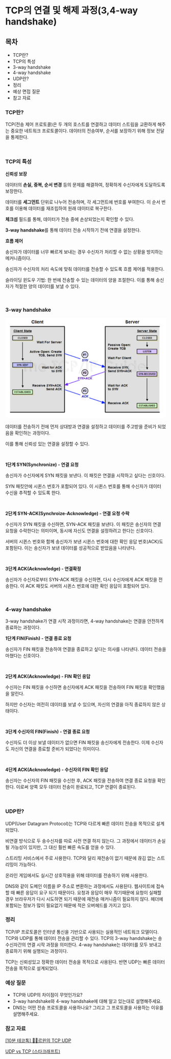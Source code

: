 # TCP의 연결 및 해제 과정(3,4-way handshake)

## 목차

* TCP란?
* TCP의 특성 
* 3-way handshake
* 4-way handshake
* UDP란?
* 정리 
* 예상 면접 질문 
* 참고 자료 

### TCP란? 
TCP(전송 제어 프로토콜)은 두 개의 호스트를 연결하고 데이터 스트림을 교환하게 해주는 중요한 네트워크 프로토콜이다. 
데이터의 전송여부, 순서를 보장하기 위해 정보 전달을 통제한다. 

<br>

### TCP의 특성 

**신뢰성 보장**

데이터의 **손실, 중복, 순서 변경** 등의 문제를 해결하여, 정확하게 수신자에게 도달하도록 보장한다. 

데이터를 **세그먼트** 단위로 나누어 전송하며, 각 세그먼트에 번호를 부여한다. 이 순서 번호를 이용해 데이터를 재조립하여 원래 데이터로 복구한다. 

**체크섬** 필드를 통해, 데이터가 전송 중에 손상되었는지 확인할 수 있다. 

**3-way handshake**를 통해 데이터 전송 시작하기 전에 연결을 설정한다. 

**흐름 제어**

송신자가 데이터를 너무 빠르게 보내는 경우 수신자가 처리할 수 없는 상황을 방지하는 메커니즘이다. 

송신자가 수신자의 처리 속도에 맞춰 데이터를 전송할 수 있도록 흐름 제어를 적용한다.

슬라이딩 윈도우 기법: 한 번에 전송할 수 있는 데이터의 양을 조절한다. 이를 통해 송신자가 적절한 양의 데이터를 보낼 수 있다.

<br>

### 3-way handshake

![](/Network/img/network_3_way_handshake.png)

데이터를 전송하기 전에 먼저 상대방과 연결을 설정하고 데이터를 주고받을 준비가 되었음을 확인하는 과정이다.  

이를 통해 신뢰성 있는 연결을 설정할 수 있다. 

<br>

**1단계 SYN(Synchronize) - 연결 요청**

송신자가 수신자에게 SYN 패킷을 보낸다. 이 패킷은 연결을 시작하고 싶다는 신호이다. 

SYN 패킷안에 시퀸스 번호가 포함되어 있다. 이 시퀸스 번호를 통해 수신자가 데이터 수신을 추적할 수 있도록 한다. 

<br>

**2단계 SYN-ACK(Synchroize-Acknowledge) - 연결 요청 수락**

수신자가 SYN 패킷을 수신하면, SYN-ACK 패킷을 보낸다. 이 패킷은 송신자의 연결 요청을 수락한다는 의미이며, 
동시에 자신도 연결을 설정하려고 한다는 신호이다. 

서버의 시퀸스 번호와 함께 송신자가 보낸 시퀸스 번호에 대한 확인 응답 번호(ACK)도 포함된다.
이는 송신자가 보낸 데이터를 성공적으로 받았음을 나타낸다. 

<br>

**3단계 ACK(Acknowledge) - 연결확정**

송신자가 수신자로부터 SYN-ACK 패킷을 수신하면, 다시 수신자에게 ACK 패킷을 전송한다. 
이 ACK 패킷도 서버의 시퀸스 번호에 대한 확인 응답이 포함되어 있다. 

<br>

### 4-way handshake

3-way handshake가 연결 시작 과정이라면, 4-way handshake는 연결을 안전하게 종료하는 과정이다. 

**1단계 FIN(Finish) - 연결 종료 요청**

송신자가 FIN 패킷을 전송하여 연결을 종료하고 싶다는 의사를 나타낸다. 데이터 전송을 마쳤다는 신호이다. 

<br>

**2단계 ACK(Acknowledge) - FIN 확인 응답**

수신자는 FIN 패킷을 수신하면 송신자에게 ACK 패킷을 전송하여 FIN 패킷을 확인했음을 알린다. 

하지만 수신자는 여전히 데이터를 보낼 수 있으며, 자신의 연결을 아직 종료하지 않은 상태이다. 

<br>

**3단계 수신자의 FIN(Finish) - 연결 종료 요청**

수신자도 더 이상 보낼 데이터가 없으면 FIN 패킷을 송신자에게 전송한다. 이제 수신자도 자신의 연결을 종료할 준비가 되었다는 의미이다. 

<br>

**4단계 ACK(Acknowledge) - 수신자의 FIN 확인 응답**

송신자는 수신자의 FIN 패킷을 수신한 후, ACK 패킷을 전송하여 연결 종료 요청을 확인한다. 이로써 양쪽 모두 데이터 전송이 완료되고, TCP 연결이 종료된다. 

<br>

### UDP란?

UDP(User Datagram Protocol)는 TCP와 다르게 빠른 데이터 전송을 목적으로 설계되었다. 

비연결 방식으로 두 송수신자를 따로 사전 연결 하지 않는다. 그 과정에서 데이터가 손실될 가능성이 있지만, 그 대신 훨씬 빠른 속도를 얻을 수 있다. 

스트리밍 서비스에서 주로 사용한다. TCP와 달리 재전송이 없기 때문에 끊김 없는 스트리밍이 가능하다. 

온라인 게임에서도 실시간 상호작용을 위해 데이터를 전송하기 위해 사용한다. 

DNS와 같이 도메인 이름을 IP 주소로 변환하는 과정에서도 사용된다. 웹사이트에 접속할 때 빠른 응답이 요구 되기 때문이다. 
요청과 응답이 매우 작기때문에 요청이 실패할 경우 브라우저가 다시 시도하면 되기 때문에 재전송 매커니즘이 필요하지 않다. 
헤더에 포함되는 정보가 많이 필요없기 때문에 적은 오버헤드를 가지고 있다. 


### 정리 

TCP/IP 프로토콜은 인터넷 통신을 기반으로 사용되는 실용적인 네트워크 모델이다.
TCP와 UDP를 통해 데이터 전송을 관리할 수 있다. TCP의 3-way handshake는 송수신자간의 연결 시작 과정을 의미한다.
4-way handshake는 데이터를 모두 보내고 종료하기 위해 실행되는 과정이다. 

TCP는 신뢰성있고 정확한 데이터 전송을 목적으로 사용된다. 반면 UDP는 빠른 데이터 전송을 목적으로 설계되었다. 


### 예상 질문 

* TCP와 UDP의 차이점이 무엇인가요?
* 3-way handshake와 4-way handshake에 대해 알고 있는대로 설명해주세요. 
* DNS는 어떤 전송 프로토콜을 사용하나요? 그리고 그 프로토콜을 사용하는 이유를 설명해주세요.


### 참고 자료

[[10분 테코톡] 👨‍🏫르윈의 TCP UDP](https://www.youtube.com/watch?v=ikDVGYp5dhg)


[UDP vs TCP (스타크래프트)](https://velog.io/@ghwns1007/UDP-vs-TCP-%EC%8A%A4%ED%83%80%ED%81%AC%EB%9E%98%ED%94%84%ED%8A%B8)